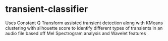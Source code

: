 # transient-classifier
Uses Constant Q Transform assisted transient detection along with KMeans clustering with silhouette score to identify different types of transients in an audio file based off Mel Spectrogram analysis and Wavelet features
